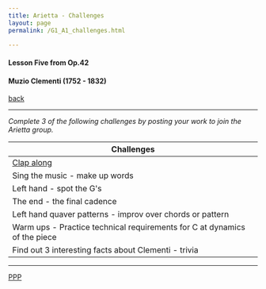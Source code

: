 ```yaml
---
title: Arietta - Challenges
layout: page
permalink: /G1_A1_challenges.html

---
```



#### Lesson Five from Op.42

#### Muzio Clementi (1752 - 1832)

[back](G1_A1_pathway2)

***

*Complete 3 of the following challenges by posting your work to join the Arietta group.*

| Challenges | 
| ------------ | 
| [Clap along](arietta_p1.html)       |
| Sing the music - make up words      |
| Left hand - spot the G's	       |
| The end - the final cadence|
|Left hand quaver patterns - improv over chords or pattern|
|Warm ups - Practice technical requirements for C at dynamics of the piece|
|Find out 3 interesting facts about Clementi - trivia|


***



[PPP](https://itunes.apple.com/gb/app/abrsm-piano-practice-partner/id891238739?mt=8>)



